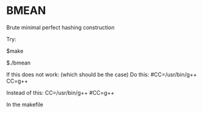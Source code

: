 # BMEAN
Brute minimal perfect hashing construction

Try:

$make

$./bmean

If this does not work: (which should be the case)
Do this:
#CC=/usr/bin/g++
CC=g++

Instead of this:
CC=/usr/bin/g++
#CC=g++

In the makefile
